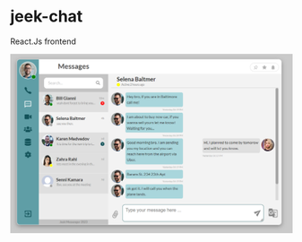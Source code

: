 # jeek-chat
 
React.Js frontend

![alt text](https://github.com/mohammedahmadi1990/jeek-chat/blob/main/images/React-home.png)

